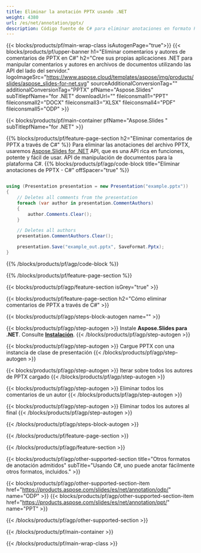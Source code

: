 ```yaml
---
title: Eliminar la anotación PPTX usando .NET
weight: 4380
url: /es/net/annotation/pptx/ 
description: Código fuente de C# para eliminar anotaciones en formato PPTX en las plataformas .NET Framework, .NET Core, Windows Azure, Mono o Xamarin.
---
```


{{< blocks/products/pf/main-wrap-class isAutogenPage="true">}}
{{< blocks/products/pf/upper-banner h1="Eliminar comentarios y autores de comentarios de PPTX en C#" h2="Cree sus propias aplicaciones .NET para manipular comentarios y autores en archivos de documentos utilizando las API del lado del servidor." logoImageSrc="https://www.aspose.cloud/templates/aspose/img/products/slides/aspose_slides-for-net.svg" sourceAdditionalConversionTag="" additionalConversionTag="PPTX" pfName="Aspose.Slides" subTitlepfName="for .NET" downloadUrl="" fileiconsmall1="PPT" fileiconsmall2="DOCX" fileiconsmall3="XLSX" fileiconsmall4="PDF" fileiconsmall5="ODP" >}}

{{< blocks/products/pf/main-container pfName="Aspose.Slides " subTitlepfName="for .NET" >}}

{{% blocks/products/pf/feature-page-section  h2="Eliminar comentarios de PPTX a través de C#" %}}
Para eliminar las anotaciones del archivo PPTX, usaremos [Aspose.Slides for .NET](https://products.aspose.com/slides/es/net) API, que es una API rica en funciones, potente y fácil de usar. API de manipulación de documentos para la plataforma C#.
{{% blocks/products/pf/agp/code-block title="Eliminar anotaciones de PPTX - C#" offSpacer="true" %}}

```cs

using (Presentation presentation = new Presentation("example.pptx"))
{
    // Deletes all comments from the presentation
    foreach (var author in presentation.CommentAuthors)
    {
        author.Comments.Clear();
    }

    // Deletes all authors
    presentation.CommentAuthors.Clear();

    presentation.Save("example_out.pptx", SaveFormat.Pptx);
}
```
{{% /blocks/products/pf/agp/code-block %}}

{{% /blocks/products/pf/feature-page-section %}}

{{< blocks/products/pf/agp/feature-section isGrey="true" >}}

{{< blocks/products/pf/feature-page-section  h2="Cómo eliminar comentarios de PPTX a través de C#" >}}

{{< blocks/products/pf/agp/steps-block-autogen name="" >}}

{{< blocks/products/pf/agp/step-autogen >}}
Instale **Aspose.Slides para .NET**. Consulte [**Instalación**](https://docs.aspose.com/slides/net/installation/).
{{< /blocks/products/pf/agp/step-autogen >}}

{{< blocks/products/pf/agp/step-autogen >}}
Cargue PPTX con una instancia de clase de presentación
{{< /blocks/products/pf/agp/step-autogen >}}

{{< blocks/products/pf/agp/step-autogen >}}
Iterar sobre todos los autores de PPTX cargado
{{< /blocks/products/pf/agp/step-autogen >}}

{{< blocks/products/pf/agp/step-autogen >}}
Eliminar todos los comentarios de un autor
{{< /blocks/products/pf/agp/step-autogen >}}

{{< blocks/products/pf/agp/step-autogen >}}
Eliminar todos los autores al final
{{< /blocks/products/pf/agp/step-autogen >}}

{{< /blocks/products/pf/agp/steps-block-autogen >}}

{{< /blocks/products/pf/feature-page-section >}}

{{< /blocks/products/pf/agp/feature-section >}}

{{< blocks/products/pf/agp/other-supported-section title="Otros formatos de anotación admitidos" subTitle="Usando C#, uno puede anotar fácilmente otros formatos, incluidos." >}}

{{< blocks/products/pf/agp/other-supported-section-item href="https://products.aspose.com/slides/es/net/annotation/odp/" name="ODP" >}}
{{< blocks/products/pf/agp/other-supported-section-item href="https://products.aspose.com/slides/es/net/annotation/ppt/" name="PPT" >}}

{{< /blocks/products/pf/agp/other-supported-section >}}

{{< /blocks/products/pf/main-container >}}
    
{{< /blocks/products/pf/main-wrap-class >}}